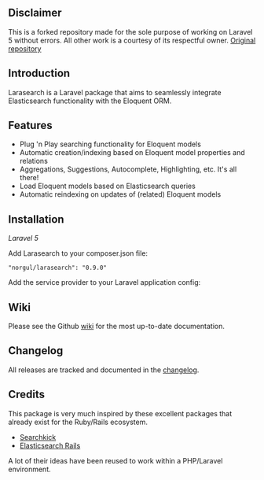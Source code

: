 Disclaimer
----------

This is a forked repository made for the sole purpose of working on Laravel 5 without errors. All other work is a courtesy of its respectful owner.
[Original repository](https://github.com/iverberk/larasearch)

Introduction
------------

Larasearch is a Laravel package that aims to seamlessly integrate Elasticsearch functionality with the Eloquent ORM.

Features
--------

  - Plug 'n Play searching functionality for Eloquent models
  - Automatic creation/indexing based on Eloquent model properties and relations
  - Aggregations, Suggestions, Autocomplete, Highlighting, etc. It's all there!
  - Load Eloquent models based on Elasticsearch queries
  - Automatic reindexing on updates of (related) Eloquent models

Installation
------------

*Laravel 5*

Add Larasearch to your composer.json file:

```"norgul/larasearch": "0.9.0"```

Add the service provider to your Laravel application config:

Wiki
----
Please see the Github [wiki](https://github.com/iverberk/larasearch/wiki/Introduction) for the most up-to-date documentation.

Changelog
---------
All releases are tracked and documented in the [changelog](https://github.com/iverberk/larasearch/wiki/Changelog).

Credits
-------
This package is very much inspired by these excellent packages that already exist for the Ruby/Rails ecosystem.

* [Searchkick](https://github.com/ankane/searchkick)
* [Elasticsearch Rails](https://github.com/elasticsearch/elasticsearch-rails)

A lot of their ideas have been reused to work within a PHP/Laravel environment.
